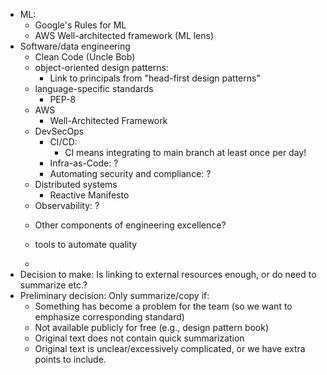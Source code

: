 - ML:
	- Google's Rules for ML
	- AWS Well-architected framework (ML lens)
- Software/data engineering
	+ Clean Code (Uncle Bob)
	- object-oriented design patterns:
		- Link to principals from "head-first design patterns"
	- language-specific standards
		+ PEP-8
	- AWS
		+ Well-Architected Framework
	- DevSecOps
		+ CI/CD:
			* CI means integrating to main branch at least once per day!
		+ Infra-as-Code: ?
		+ Automating security and compliance: ?
	- Distributed systems
		+ Reactive Manifesto
    + Observability: ?
	- Other components of engineering excellence?

	- tools to automate quality
	-
- Decision to make: Is linking to external resources enough, or do need to summarize etc.?
- Preliminary decision: Only summarize/copy if:
	- Something has become a problem for the team (so we want to emphasize corresponding standard)
	- Not available publicly for free (e.g., design pattern book)
	- Original text does not contain quick summarization
	- Original text is unclear/excessively complicated, or we have extra points to include.

